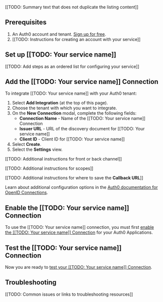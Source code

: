 [[TODO: Summary text that does not duplicate the listing content]]

## Prerequisites

1. An Auth0 account and tenant. [Sign up for free](https://auth0.com/signup).
2. [[TODO: Instructions for creating an account with your service]]

## Set up [[TODO: Your service name]]

[[TODO: Add steps as an ordered list for configuring your service]]

## Add the [[TODO: Your service name]] Connection

To integrate [[TODO: Your service name]] with your Auth0 tenant:

1. Select **Add Integration** (at the top of this page).
1. Choose the tenant with which you want to integrate.
1. On the **New Connection** modal, complete the following fields:
   * **Connection Name** - Name of the [[TODO: Your service name]] Connection
   * **Issuer URL** - URL of the discovery document for [[TODO: Your service name]]
   * **Client ID** - Client ID for [[TODO: Your service name]]
1. Select **Create**.
1. Select the **Settings** view.

[[TODO: Additional instructions for front or back channel]]

[[TODO: Additional instructions for scopes]]

[[TODO: Additional instructions for where to save the **Callback URL**]]

Learn about additional configuration options in the [Auth0 documentation for OpenID Connections](https://auth0.com/docs/authenticate/identity-providers/enterprise-identity-providers/oidc).

## Enable the [[TODO: Your service name]] Connection

To use the [[TODO: Your service name]] connection, you must first [enable the [[TODO: Your service name]] Connection](https://auth0.com/docs/authenticate/identity-providers/enterprise-identity-providers/enable-enterprise-connections) for your Auth0 Applications.

## Test the [[TODO: Your service name]] Connection

Now you are ready to [test your [[TODO: Your service name]] Connection](https://auth0.com/docs/authenticate/identity-providers/test-connections).

## Troubleshooting

[[TODO: Common issues or links to troubleshooting resources]]
